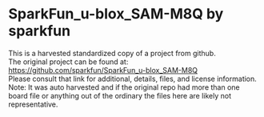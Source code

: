 
# SparkFun_u-blox_SAM-M8Q by sparkfun  
This is a harvested standardized copy of a project from github.  
The original project can be found at:  
https://github.com/sparkfun/SparkFun_u-blox_SAM-M8Q  
Please consult that link for additional, details, files, and license information.  
Note: It was auto harvested and if the original repo had more than one board file or anything out of the ordinary the files here are likely not representative.  
    